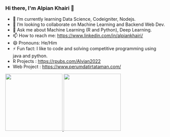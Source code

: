 ### Hi there,  I'm Alpian Khairi 👋

- 🌱 I’m currently learning Data Science, Codeigniter, Nodejs.
- 👯 I’m looking to collaborate on Machine Learning and Backend Web Dev.
- 💬 Ask me about Machine Learning (R and Python), Deep Learning.
- 📫 How to reach me: https://www.linkedin.com/in/alpiankhairi/
- 😄 Pronouns: He/Him
- ⚡ Fun fact: I like to code and solving competitive programming using java and python.
- R Projects : https://rpubs.com/Alvian2022
- Web Project : https://www.perumdatirtataman.com/

<p align="left">
<a href="https://github.com/alvian2022">
  <img height="180em" src="https://github-readme-stats-eight-theta.vercel.app/api?username=alvian2022&show_icons=true&theme=algolia&include_all_commits=true&count_private=true"/>
  
  <img height="180em" src="https://github-readme-stats-eight-theta.vercel.app/api/top-langs/?username=alvian2022&layout=compact&langs_count=8&theme=algolia"/>
</a>
</p>

